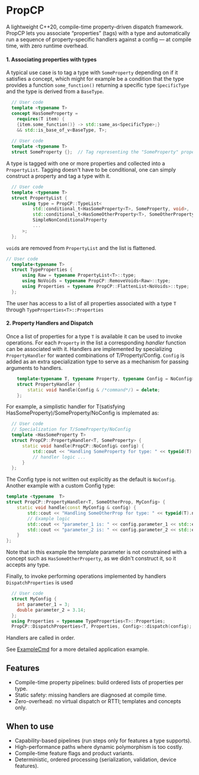 # PropCP
A lightweight C++20, compile-time property-driven dispatch framework. 
PropCP lets you associate “properties” (tags) with a type and automatically 
run a sequence of property-specific handlers against a config — at compile time, with zero runtime overhead.

#### 1. Associating properties with types
A typical use case is to tag a type with `SomeProperty` depending on if it satisfies a concept, which might for example 
be a condition that the type provides a function `some_function()` returning a specific type `SpecificType` and the 
type is derived from a `BaseType`.

```C++
  // User code
  template <typename T>
  concept HasSomeProperty =
    requires(T item) {
    {item.some_function()} -> std::same_as<SpecificType>;}
    && std::is_base_of_v<BaseType, T>;
  
  // User code
  template <typename T>
  struct SomeProperty {};  // Tag representing the "SomeProperty" property
```

A type is tagged with one or more properties and collected into a `PropertyList`. Tagging doesn't have to be conditional, 
one can simply construct a property and tag a type with it.

```C++
  // User code
  template <typename T>
  struct PropertyList {
      using type = PropCP::TypeList<
          std::conditional_t<HasSomeProperty<T>, SomeProperty, void>,                   // Property 1
          std::conditional_t<HasSomeOtherProperty<T>, SomeOtherProperty, void>,         // Property 2
          SimpleNonConditionalProperty                                                  // Property 3
          ...                                                                           // ...
      >;
  };
```
`void`s are removed from `PropertyList` and the list is flattened.

```C++
// User code
  template<typename T>
  struct TypeProperties {
      using Raw = typename PropertyList<T>::type;
      using NoVoids = typename PropCP::RemoveVoids<Raw>::type;
      using Properties = typename PropCP::FlattenList<NoVoids>::type;
  };
```
The user has access to a list of all properties associated with a type `T` through `TypeProperties<T>::Properties`

#### 2. Property Handlers and Dispatch
Once a list of properties for a type `T` is available it can be used to invoke operations. For each `Property` in the list a corresponding _handler_ function can be associated with it. Handlers are implemented by specializing `PropertyHandler` for wanted combinations of T/Property/Config. `Config` is added as an extra specialization type to serve as a mechanism for passing arguments to handlers.

```C++
    template<typename T, typename Property, typename Config = NoConfig>
    struct PropertyHandler {
        static void handle(Config & /*command*/) = delete;
    };
```
For example, a simplistic handler for T(satisfying HasSomeProperty)/SomeProperty/NoConfig is implemated as:
```C++
  // User code
  // Specialization for T/SomeProperty/NoConfig
  template <HasSomeProperty T>
  struct PropCP::PropertyHandler<T, SomeProperty> {
      static void handle(PropCP::NoConfig& config) {
          std::cout << "Handling SomeProperty for type: " << typeid(T).name() << std::endl;
          // handler logic ...
      }
  };
```
The Config type is not written out explicitly as the default is `NoConfig`. Another example with a custom Config type:
```C++
template <typename  T>
struct PropCP::PropertyHandler<T, SomeOtherProp, MyConfig> {
    static void handle(const MyConfig & config) {
        std::cout << "Handling SomeOtherProp for type: " << typeid(T).name() << " with MyConfig." << std::endl;
        // Example logic
        std::cout << "parameter_1 is: " << config.parameter_1 << std::endl;
        std::cout << "parameter_2 is: " << config.parameter_2 << std::endl;
    }
};
```
Note that in this example the template parameter is not constrained with a concept such as `HasSomeOtherProperty`, 
as we didn't construct it, so it accepts any type.

Finally, to invoke performing operations implemented by handlers `DispatchProperties` is used
```C++
  // User code
  struct MyConfig {
    int parameter_1 = 3;
    double parameter_2 = 3.14;
  };
  using Properties = typename TypeProperties<T>::Properties;
  PropCP::DispatchProperties<T, Properties, Config>::dispatch(config);
```
Handlers are called in order.

See [ExampleCmd](examples/ExampleCmds) for a more detailed application example.


## Features
- Compile-time property pipelines: build ordered lists of properties per type.
- Static safety: missing handlers are diagnosed at compile time.
- Zero-overhead: no virtual dispatch or RTTI; templates and concepts only.
## When to use
- Capability-based pipelines (run steps only for features a type supports).
- High-performance paths where dynamic polymorphism is too costly.
- Compile-time feature flags and product variants.
- Deterministic, ordered processing (serialization, validation, device features).


